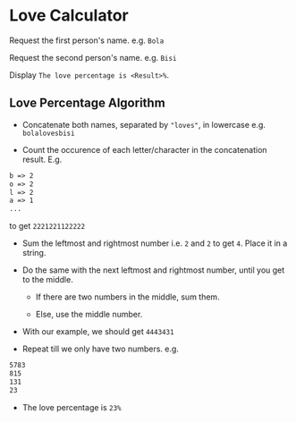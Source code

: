 # Love Calculator

Request the first person's name. e.g. `Bola`

Request the second person's name. e.g. `Bisi`

Display `The love percentage is <Result>%`.

## Love Percentage Algorithm

- Concatenate both names, separated by `"loves"`, in lowercase e.g. `bolalovesbisi`

- Count the occurence of each letter/character in the concatenation result. E.g.

```txt
b => 2
o => 2
l => 2
a => 1
...
```

to get `2221221122222`

- Sum the leftmost and rightmost number i.e. `2` and `2` to get `4`. Place it in a string.

- Do the same with the next leftmost and rightmost number, until you get to the middle. 

  - If there are two numbers in the middle, sum them.

  - Else, use the middle number.

- With our example, we should get `4443431`

- Repeat till we only have two numbers. e.g.

```txt
5783
815
131
23
```

- The love percentage is `23%`